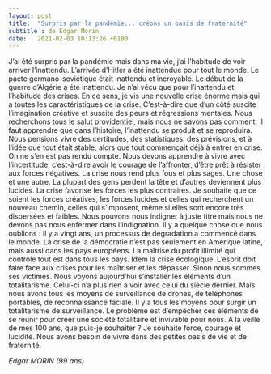 ```yaml
---
layout: post
title:  "Surpris par la pandémie... créons un oasis de fraternité"
subtitle : de Edgar Morin
date:   2021-02-03 10:13:26 +0100
---
```

J’ai été surpris par la pandémie mais dans ma vie, j’ai l’habitude de voir arriver l’inattendu. L’arrivée d’Hitler a été inattendue pour tout le monde. Le pacte germano-soviétique était inattendu et incroyable. Le début de la guerre d’Algérie a été inattendu. Je n’ai vécu que pour l’inattendu et l’habitude des crises. En ce sens, je vis une nouvelle crise énorme mais qui a toutes les caractéristiques de la crise. C’est-à-dire que d’un côté suscite l’imagination créative et suscite des peurs et régressions mentales. Nous recherchons tous le salut providentiel, mais nous ne savons pas comment. Il faut apprendre que dans l’histoire, l’inattendu se produit et se reproduira. Nous pensions vivre des certitudes, des statistiques, des prévisions, et à l’idée que tout était stable, alors que tout commençait déjà à entrer en crise. On ne s’en est pas rendu compte. Nous devons apprendre à vivre avec l’incertitude, c’est-à-dire avoir le courage de l’affronter, d’être prêt à résister aux forces négatives. La crise nous rend plus fous et plus sages. Une chose et une autre. La plupart des gens perdent la tête et d’autres deviennent plus lucides. La crise favorise les forces les plus contraires. Je souhaite que ce soient les forces créatives, les forces lucides et celles qui recherchent un nouveau chemin, celles qui s’imposent, même si elles sont encore très dispersées et faibles. Nous pouvons nous indigner à juste titre mais nous ne devons pas nous enfermer dans l’indignation.
Il y a quelque chose que nous oublions : il y a vingt ans, un processus de dégradation a commencé dans le monde. La crise de la démocratie n’est pas seulement en Amérique latine, mais aussi dans les pays européens. La maîtrise du profit illimité qui contrôle tout est dans tous les pays. Idem la crise écologique. L’esprit doit faire face aux crises pour les maîtriser et les dépasser. Sinon nous sommes ses victimes.
Nous voyons aujourd’hui s’installer les éléments d’un totalitarisme. Celui-ci n’a plus rien à voir avec celui du siècle dernier. Mais nous avons tous les moyens de surveillance de drones, de téléphones portables, de reconnaissance faciale. Il y a tous les moyens pour surgir un totalitarisme de surveillance. Le problème est d’empêcher ces éléments de se réunir pour créer une société totalitaire et invivable pour nous.
A la veille de mes 100 ans, que puis-je souhaiter ? Je souhaite force, courage et lucidité. Nous avons besoin de vivre dans des petites oasis de vie et de fraternité.  
  
  *Edgar MORIN (99 ans*)